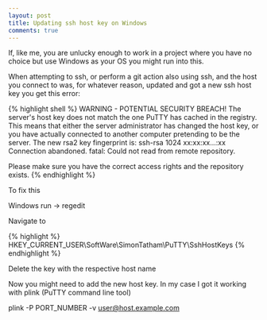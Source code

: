 ```yaml
---
layout: post
title: Updating ssh host key on Windows
comments: true
---
```


If, like me, you are unlucky enough to work in a project where you have no choice but use Windows as your OS you might run into this.

When attempting to ssh, or perform a git action also using ssh, and the host you connect to was, for whatever reason, updated and got a new ssh host key you get this error:

{% highlight shell %}
WARNING - POTENTIAL SECURITY BREACH!
The server's host key does not match the one PuTTY has
cached in the registry. This means that either the
server administrator has changed the host key, or you
have actually connected to another computer pretending
to be the server.
The new rsa2 key fingerprint is:
ssh-rsa 1024 xx:xx:xx...:xx
Connection abandoned.
fatal: Could not read from remote repository.

Please make sure you have the correct access rights
and the repository exists. 
{% endhighlight %}


To fix this

Windows run -> regedit

Navigate to

{% highlight %}
HKEY_CURRENT_USER\SoftWare\SimonTatham\PuTTY\SshHostKeys
{% endhighlight %}

Delete the key with the respective host name

Now you might need to add the new host key. In my case I got it working with plink (PuTTY command line tool)

plink -P PORT_NUMBER -v user@host.example.com
